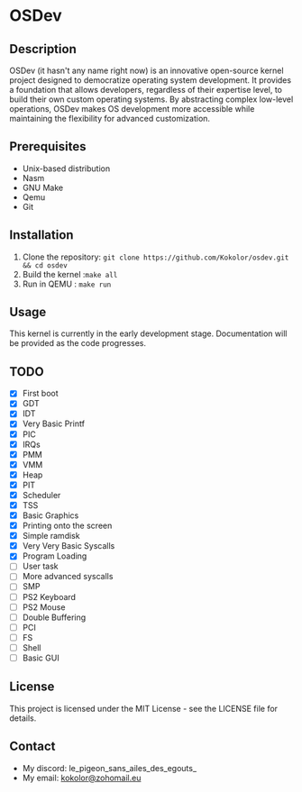 # OSDev

## Description

OSDev (it hasn't any name right now) is an innovative open-source kernel project designed to democratize operating
system development. It provides a foundation that allows developers, regardless of their expertise level,
to build their own custom operating systems. By abstracting complex low-level operations, OSDev makes OS
development more accessible while maintaining the flexibility for advanced customization.

## Prerequisites

- Unix-based distribution
- Nasm
- GNU Make
- Qemu
- Git

## Installation

1. Clone the repository: `git clone https://github.com/Kokolor/osdev.git && cd osdev`
2. Build the kernel :`make all`
3. Run in QEMU : `make run`

## Usage

This kernel is currently in the early development stage. Documentation will be provided as the code progresses.

## TODO
- [x] First boot
- [x] GDT
- [x] IDT
- [x] Very Basic Printf
- [x] PIC
- [x] IRQs
- [x] PMM
- [x] VMM
- [x] Heap
- [x] PIT
- [x] Scheduler
- [x] TSS
- [x] Basic Graphics 
- [x] Printing onto the screen
- [x] Simple ramdisk
- [x] Very Very Basic Syscalls
- [x] Program Loading
- [ ] User task
- [ ] More advanced syscalls
- [ ] SMP
- [ ] PS2 Keyboard
- [ ] PS2 Mouse
- [ ] Double Buffering
- [ ] PCI
- [ ] FS
- [ ] Shell
- [ ] Basic GUI

## License
This project is licensed under the MIT License - see the LICENSE file for details.

## Contact
- My discord: le_pigeon_sans_ailes_des_egouts_
- My email: kokolor@zohomail.eu